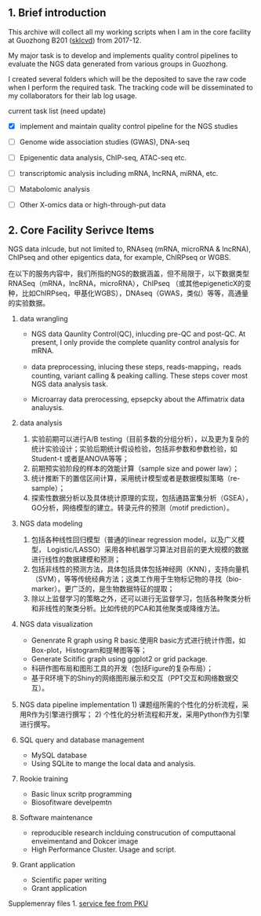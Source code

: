 ## 1. Brief introduction 
This archive will collect all my working scripts when I am in the core facility at 
Guozhong B201 ([sklcvd](http://www.sklcvd.org)) from 2017-12. 

My major task is to develop and implements quality control pipelines to evaluate the NGS data generated 
from various groups in Guozhong.

I created several folders which will be the deposited to save the raw code 
when I perform the required task. The tracking code will be disseminated to my 
collaborators for their lab log usage.

current task list (need update)
- [x] implement and maintain quality control pipeline for the NGS studies
- [ ] Genome wide association studies (GWAS), DNA-seq
- [ ] Epigenentic data analysis, ChIP-seq, ATAC-seq etc.
- [ ] transcriptomic analysis including mRNA, lncRNA, miRNA, etc.
- [ ] Matabolomic analysis
- [ ] Other X-omics data or high-through-put data


## 2. Core Facility Serivce Items


NGS data inlcude, but not limited to, RNAseq (mRNA, microRNA & lncRNA), ChIPseq and other epigentics data,
for example, ChIRPseq or WGBS.

在以下的服务内容中，我们所指的NGS的数据涵盖，但不局限于，以下数据类型RNASeq（mRNA，lncRNA，microRNA），ChIPseq （或其他epigeneticX的变种，比如ChIRPseq，甲基化WGBS），DNAseq（GWAS，类似）等等，高通量的实验数据。

1. data wrangling
    * NGS data Qaunlity Control(QC), inlucding pre-QC and post-QC. At present, I only provide the complete
      quanlity control analysis for mRNA.
     
    * data preprocessing, inlucing these steps, reads-mapping，reads counting, 
      variant calling & peaking calling. These steps cover most NGS data analysis task.
    * Microarray data prerocessing, epsepcky about the Affimatrix data analuysis.
       
2. data analysis
    1) 实验前期可以进行A/B testing（目前多数的分组分析），以及更为复杂的统计实验设计；实验后期统计假设检验，包括非参数和参数检验，如Student-t 或者是ANOVA等等；
    2) 前期预实验阶段的样本的效能计算（sample size and power law）；
    3) 统计推断下的置信区间计算，采用统计模型或者是数据模拟策略（re-sample）；
    4) 探索性数据分析以及具体统计原理的实现，包括通路富集分析（GSEA），GO分析，网络模型的建立。转录元件的预测（motif prediction）。

3. NGS data modeling
    1) 包括各种线性回归模型（普通的linear regression model，以及广义模型， Logistic/LASSO）采用各种机器学习算法对目前的更大规模的数据进行线性的数据建模和预测；
    2) 包括非线性的预测方法，具体包括具体包括神经网（KNN），支持向量机（SVM），等等传统经典方法；这类工作用于生物标记物的寻找（bio-marker）。更广泛的，是生物数据特征的提取；
    3) 除以上监督学习的策略之外，还可以进行无监督学习，包括各种聚类分析和非线性的聚类分析。比如传统的PCA和其他聚类或降维方法。
       
4. NGS data visualization
    * Genenrate R graph using R basic.使用R basic方式进行统计作图，如Box-plot，Histogram和提琴图等等；
    * Generate Scitific graph using ggplot2 or grid package.
    * 科研作图布局和图形工具的开发（包括Figure的复杂布局）；
    * 基于R环境下的Shiny的网络图形展示和交互（PPT交互和网络数据交互）。
       
5.   NGS data pipeline implementation
    1) 课题组所需的个性化的分析流程，采用R作为引擎进行撰写；
    2) 个性化的分析流程和开发，采用Python作为引擎进行撰写。
       
6. SQL query and database management
    *  MySQL database 
    *  Using SQLite to mange the local data and analysis.

7. Rookie training
    * Basic linux scritp programming
    * Biosofitware develpemtn 
       
8. Software maintenance
    * reproducible research inclduing construcution of computtaonal enveimentand and Dokcer image
    * High Performance Cluster. Usage and script.

9. Grant application
   * Scientific paper writing
   * Grant application


Supplemenray files 1. [service fee from PKU](http://www.bio.pku.edu.cn/displaynews.php?id=7335)